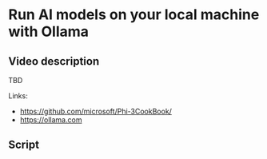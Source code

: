 # Run AI models on your local machine with Ollama

## Video description

TBD

Links:
- https://github.com/microsoft/Phi-3CookBook/
- https://ollama.com

## Script

